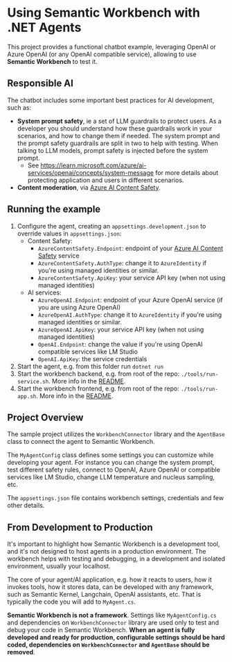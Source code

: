 # Using Semantic Workbench with .NET Agents

This project provides a functional chatbot example, leveraging OpenAI or Azure OpenAI (or any OpenAI compatible service),
allowing to use **Semantic Workbench** to test it.

## Responsible AI

The chatbot includes some important best practices for AI development, such as:

- **System prompt safety**, ie a set of LLM guardrails to protect users. As a developer you should understand how these
  guardrails work in your scenarios, and how to change them if needed. The system prompt and the prompt safety
  guardrails are split in two to help with testing. When talking to LLM models, prompt safety is injected before the
  system prompt.
  - See https://learn.microsoft.com/azure/ai-services/openai/concepts/system-message for more details
    about protecting application and users in different scenarios.
- **Content moderation**, via [Azure AI Content Safety](https://azure.microsoft.com/products/ai-services/ai-content-safety).

## Running the example

1. Configure the agent, creating an `appsettings.development.json` to override values in `appsettings.json`:
   - Content Safety:
     - `AzureContentSafety.Endpoint`: endpoint of your [Azure AI Content Safety](https://azure.microsoft.com/products/ai-services/ai-content-safety) service
     - `AzureContentSafety.AuthType`: change it to `AzureIdentity` if you're using managed identities or similar.
     - `AzureContentSafety.ApiKey`: your service API key (when not using managed identities)
   - AI services:
     - `AzureOpenAI.Endpoint`: endpoint of your Azure OpenAI service (if you are using Azure OpenAI)
     - `AzureOpenAI.AuthType`: change it to `AzureIdentity` if you're using managed identities or similar.
     - `AzureOpenAI.ApiKey`: your service API key (when not using managed identities)
     - `OpenAI.Endpoint`: change the value if you're using OpenAI compatible services like LM Studio
     - `OpenAI.ApiKey`: the service credentials
2. Start the agent, e.g. from this folder run `dotnet run`
3. Start the workbench backend, e.g. from root of the repo: `./tools/run-service.sh`. More info in the [README](../../README.md).
4. Start the workbench frontend, e.g. from root of the repo: `./tools/run-app.sh`. More info in
   the [README](../../README.md).

## Project Overview

The sample project utilizes the `WorkbenchConnector` library and the `AgentBase` class to connect the agent to Semantic Workbench.

The `MyAgentConfig` class defines some settings you can customize while developing your agent. For instance you can
change the system prompt, test different safety rules, connect to OpenAI, Azure OpenAI or compatible services like
LM Studio, change LLM temperature and nucleus sampling, etc.

The `appsettings.json` file contains workbench settings, credentials and few other details.

## From Development to Production

It's important to highlight how Semantic Workbench is a development tool, and it's not designed to host agents in
a production environment.
The workbench helps with testing and debugging, in a development and isolated environment, usually your localhost.

The core of your agent/AI application, e.g. how it reacts to users, how it invokes tools, how it stores data, can be
developed with any framework, such as Semantic Kernel, Langchain, OpenAI assistants, etc. That is typically the code
you will add to `MyAgent.cs`.

**Semantic Workbench is not a framework**. Settings like `MyAgentConfig.cs` and dependencies on `WorkbenchConnector`
library are used only to test and debug your code in Semantic Workbench. **When an agent is fully developed and ready
for production, configurable settings should be hard coded, dependencies on `WorkbenchConnector` and `AgentBase` should
be removed**.
